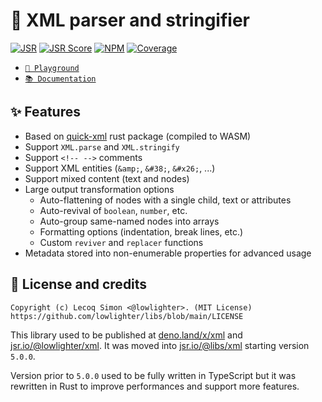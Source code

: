 # 📃 XML parser and stringifier

[![JSR](https://jsr.io/badges/@libs/xml)](https://jsr.io/@libs/xml) [![JSR Score](https://jsr.io/badges/@libs/xml/score)](https://jsr.io/@libs/xml)
[![NPM](https://img.shields.io/npm/v/@lowlighter%2Fxml?logo=npm&labelColor=cb0000&color=183e4e)](https://www.npmjs.com/package/@lowlighter/xml) [![Coverage](https://libs-coverage.lecoq.io/xml/badge.svg)](https://libs-coverage.lecoq.io/xml)

- [`🦕 Playground`](https://libs.lecoq.io/xml)
- [`📚 Documentation`](https://jsr.io/@libs/xml/doc)

## ✨ Features

- Based on [quick-xml](https://github.com/tafia/quick-xml) rust package (compiled to WASM)
- Support `XML.parse` and `XML.stringify`
- Support `<!-- -->` comments
- Support XML entities (`&amp;`, `&#38;`, `&#x26;`, ...)
- Support mixed content (text and nodes)
- Large output transformation options
  - Auto-flattening of nodes with a single child, text or attributes
  - Auto-revival of `boolean`, `number`, etc.
  - Auto-group same-named nodes into arrays
  - Formatting options (indentation, break lines, etc.)
  - Custom `reviver` and `replacer` functions
- Metadata stored into non-enumerable properties for advanced usage

## 📜 License and credits

```
Copyright (c) Lecoq Simon <@lowlighter>. (MIT License)
https://github.com/lowlighter/libs/blob/main/LICENSE
```

This library used to be published at [deno.land/x/xml](https://deno.land/x/xml) and [jsr.io/@lowlighter/xml](https://jsr.io/@lowlighter/xml). It was moved into [jsr.io/@libs/xml](https://jsr.io/@libs/xml) starting version `5.0.0`.

Version prior to `5.0.0` used to be fully written in TypeScript but it was rewritten in Rust to improve performances and support more features.

